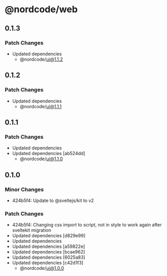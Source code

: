 # @nordcode/web

## 0.1.3

### Patch Changes

-   Updated dependencies
    -   @nordcode/ui@1.1.2

## 0.1.2

### Patch Changes

-   Updated dependencies
    -   @nordcode/ui@1.1.1

## 0.1.1

### Patch Changes

-   Updated dependencies
-   Updated dependencies [ab524dd]
    -   @nordcode/ui@1.1.0

## 0.1.0

### Minor Changes

-   424b5f4: Update to @sveltejs/kit to v2

### Patch Changes

-   424b5f4: Changing css import to script, not in style to work again after sveltekit migration
-   Updated dependencies [d829e99]
-   Updated dependencies
-   Updated dependencies [a59822e]
-   Updated dependencies [bcae962]
-   Updated dependencies [6025a83]
-   Updated dependencies [c42d1f3]
    -   @nordcode/ui@1.0.0
